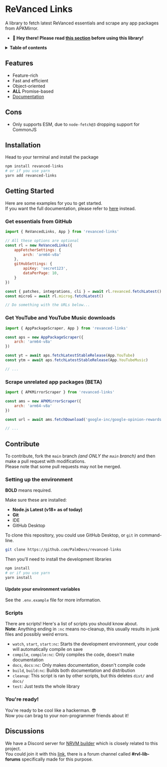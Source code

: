 # ReVanced Links
A library to fetch latest ReVanced essentials and scrape any app packages from APKMirror.  
- **👋 Hey there! Please read [this section](#cons) before using this library!**

<details><summary><strong>Table of contents</strong></summary>

- [ReVanced Links](#revanced-links)
  - [Features](#features)
  - [Cons](#cons)
  - [Installation](#installation)
  - [Getting Started](#getting-started)
    - [Get essentials from GitHub](#get-essentials-from-github)
    - [Get YouTube and YouTube Music downloads](#get-youtube-and-youtube-music-downloads)
    - [Scrape unrelated app packages (BETA)](#scrape-unrelated-app-packages-beta)
  - [Contribute](#contribute)
    - [Setting up the environment](#setting-up-the-environment)
      - [Update your environment variables](#update-your-environment-variables)
    - [Scripts](#scripts)
    - [You're ready!](#youre-ready)
  - [Discussions](#discussions)

</details>

## Features
 - Feature-rich
 - Fast and efficient
 - Object-oriented
 - **ALL** Promise-based
 - [Documentation](https://palmdevs.github.io/revanced-links)

## Cons
 - Only supports ESM, due to `node-fetch@3` dropping support for CommonJS

## Installation
Head to your terminal and install the package
```sh
npm install revanced-links
# or if you use yarn
yarn add revanced-links
```

## Getting Started
Here are some examples for you to get started.  
If you want the full documentation, please refer to [here](https://palmdevs.github.io/revanced-links/) instead.

### Get essentials from GitHub
```js
import { ReVancedLinks, App } from 'revanced-links'

// All these options are optional
const rl = new ReVancedLinks({
    appFetcherSettings: {
        arch: 'arm64-v8a'
    },
    gitHubSettings: {
        apiKey: 'secret123',
        dataPerPage: 10,
    }
})

const { patches, integrations, cli } = await rl.revanced.fetchLatest()
const microG = await rl.microg.fetchLatest()

// Do something with the URLs below...
```

### Get YouTube and YouTube Music downloads
```js
import { AppPackageScraper, App } from 'revanced-links'

const aps = new AppPackageScraper({
    arch: 'arm64-v8a'
})

const yt = await aps.fetchLatestStableRelease(App.YouTube)
const ytm = await aps.fetchLatestStableRelease(App.YouTubeMusic)

// ...
```

### Scrape unrelated app packages (BETA)
```js
import { APKMirrorScraper } from 'revanced-links'

const ams = new APKMirrorScraper({
    arch: 'arm64-v8a'
})

const url = await ams.fetchDownload('google-inc/google-opinion-rewards', '2022082901')

// ...
```

## Contribute
To contribute, fork the `main` branch *(and ONLY the `main` branch)* and then make a pull request with modifications.  
Please note that some pull requests may not be merged.

### Setting up the environment
**BOLD** means required.

Make sure these are installed:
 - **Node.js Latest (v18+ as of today)**
 - **Git**
 - IDE
 - GitHub Desktop

To clone this repository, you could use GitHub Desktop, or `git` in command-line.
```sh
git clone https://github.com/PalmDevs/revanced-links
```
Then you'll need to install the development libraries
```sh
npm install
# or if you use yarn
yarn install
```
#### Update your environment variables
See the `.env.example` file for more information.

### Scripts
There are scripts! Here's a list of scripts you should know about.  
**Note**: Anything ending in `:nc` means no-cleanup, this usually results in junk files and possibly weird errors.
  - `watch`, `start`, `start:nc`: Starts the development environment, your code will automatically compile on save
  - `compile`, `compile:nc`: Only compiles the code, doesn't make documentation
  - `docs`, `docs:nc`: Only makes documentation, doesn't compile code
  - `build`, `build:nc`: Builds both documentation and distribution
  - `cleanup`: This script is ran by other scripts, but this deletes `dist/` and `docs/`
  - `test`: Just tests the whole library

### You're ready!
You're ready to be cool like a hackerman. 😎  
Now you can brag to your non-programmer friends about it!

## Discussions
We have a Discord server for [NRVM builder](https://github.com/PalmDevs/nrvm) which is closely related to this project.  
You could join it with this [link](https://discord.gg/mHq2bTfeSa), there is a forum channel called **#rvl-lib-forums** specifically made for this purpose.
